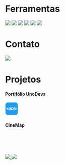 <div style="display: inline_block;">
  
  # Ferramentas
  <img heigth="30" width="40" src="https://cdn.jsdelivr.net/gh/devicons/devicon@latest/icons/css3/css3-original.svg" />
  <img heigth="30" width="40" src="https://cdn.jsdelivr.net/gh/devicons/devicon@latest/icons/javascript/javascript-original.svg" />
  <img heigth="30" width="40" src="https://cdn.jsdelivr.net/gh/devicons/devicon@latest/icons/html5/html5-original.svg" />
  <img heigth="30" width="40" src="https://cdn.jsdelivr.net/gh/devicons/devicon@latest/icons/sass/sass-original.svg" />
  <img heigth="30" width="40" src="https://cdn.jsdelivr.net/gh/devicons/devicon@latest/icons/npm/npm-original-wordmark.svg" />
  <img heigth="30" width="40" src="https://cdn.jsdelivr.net/gh/devicons/devicon@latest/icons/nodejs/nodejs-original-wordmark.svg" />
</div>

<div>
  
  # Contato
  <a href="mailto:projetosunodevs@gmail.com"><img heigth="80" width="80" src="https://img.shields.io/badge/Gmail-D14836?style=for-the-badge&logo=gmail&logoColor=white" target="_blank"></a>
  <br>
</div>

<div style="display: inline_block;">

  # Projetos
  #### Portifólio UnoDevs
  <a href="https://unodevs.github.io/src/app/"><img heigth="40" width="40" src="./img/logo-64x64.png" /></a>
  
  #### CineMap
  <a href="https://unodevs.github.io/CineMap.github.io/"><img heigth="40" width="40" /></a>
  
</div>

##

<div>
  <br>
  <a href="https://github.com/UnoDevs">
  <img height="180em" src="https://github-readme-stats.vercel.app/api/top-langs/?username=UnoDevs&layout=compact&langs_count=7&theme=dracula"/>
  <img height="180em" src="https://github-readme-stats.vercel.app/api?username=UnoDevs&show_icons=true&theme=dracula&include_all_commits=true&count_private=true"/>
</div>

##
